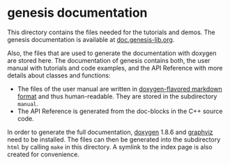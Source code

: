 genesis documentation
=====================

This directory contains the files needed for the tutorials and demos.
The genesis documentation is available at [doc.genesis-lib.org](http://doc.genesis-lib.org/).

Also, the files that are used to generate the documentation with doxygen are stored here.
The documentation of genesis contains both, the user manual with tutorials and code examples,
and the API Reference with more details about classes and functions:

 *  The files of the user manual are written in
    [doxygen-flavored markdown format](https://www.stack.nl/~dimitri/doxygen/manual/markdown.html)
    and thus human-readable. They are stored in the subdirectory `manual`.
 *  The API Reference is generated from the doc-blocks in the C++ source code.

In order to generate the full documentation, [doxygen](http://www.doxygen.org/) 1.8.6 and
[graphviz](http://www.graphviz.org/) need to be installed.
The files can then be generated into the subdirectory `html` by calling `make` in this directory.
A symlink to the index page is also created for convenience.
